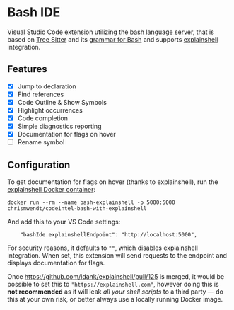 # Bash IDE

Visual Studio Code extension utilizing the [bash language server](bash-lsp), that is based on [Tree Sitter][tree-sitter] and its [grammar for Bash][tree-sitter-bash] and supports [explainshell][explainshell] integration.

## Features

- [x] Jump to declaration
- [x] Find references
- [x] Code Outline & Show Symbols
- [x] Highlight occurrences
- [x] Code completion
- [x] Simple diagnostics reporting
- [x] Documentation for flags on hover
- [ ] Rename symbol

## Configuration

To get documentation for flags on hover (thanks to explainshell), run the [explainshell Docker container][codeintel-bash-with-explainshell]:

```
docker run --rm --name bash-explainshell -p 5000:5000 chrismwendt/codeintel-bash-with-explainshell
```

And add this to your VS Code settings:

```
    "bashIde.explainshellEndpoint": "http://localhost:5000",
```

For security reasons, it defaults to `""`, which disables explainshell integration. When set, this extension will send requests to the endpoint and displays documentation for flags.

Once https://github.com/idank/explainshell/pull/125 is merged, it would be possible to set this to `"https://explainshell.com"`, however doing this is **not recommended** as it will leak *all your shell scripts* to a third party — do this at your own risk, or better always use a locally running Docker image.

[bash-lsp]: https://github.com/mads-hartmann/bash-language-server
[tree-sitter]: https://github.com/tree-sitter/tree-sitter
[tree-sitter-bash]: https://github.com/tree-sitter/tree-sitter-bash
[explainshell]: https://explainshell.com/
[codeintel-bash-with-explainshell]: https://hub.docker.com/r/chrismwendt/codeintel-bash-with-explainshell/
